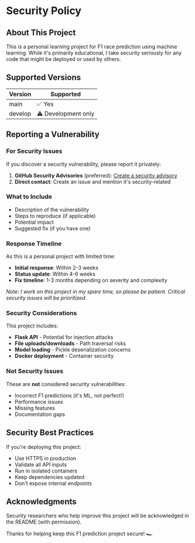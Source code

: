 # Security Policy

## About This Project

This is a personal learning project for F1 race prediction using machine learning. While it's primarily educational, I take security seriously for any code that might be deployed or used by others.

## Supported Versions

| Version | Supported          |
| ------- | ------------------ |
| main    | ✅ Yes             |
| develop | ⚠️ Development only |

## Reporting a Vulnerability

### For Security Issues

If you discover a security vulnerability, please report it privately:

1. **GitHub Security Advisories** (preferred): [Create a security advisory](https://github.com/rmidhun23/f1-winner-prediction/security/advisories/new)
2. **Direct contact**: Create an issue and mention it's security-related

### What to Include

- Description of the vulnerability
- Steps to reproduce (if applicable)
- Potential impact
- Suggested fix (if you have one)

### Response Timeline

As this is a personal project with limited time:
- **Initial response**: Within 2-3 weeks
- **Status update**: Within 4-6 weeks
- **Fix timeline**: 1-3 months depending on severity and complexity

*Note: I work on this project in my spare time, so please be patient. Critical security issues will be prioritized.*

### Security Considerations

This project includes:
- **Flask API** - Potential for injection attacks
- **File uploads/downloads** - Path traversal risks
- **Model loading** - Pickle deserialization concerns
- **Docker deployment** - Container security

### Not Security Issues

These are **not** considered security vulnerabilities:
- Incorrect F1 predictions (it's ML, not perfect!)
- Performance issues
- Missing features
- Documentation gaps

## Security Best Practices

If you're deploying this project:
- Use HTTPS in production
- Validate all API inputs
- Run in isolated containers
- Keep dependencies updated
- Don't expose internal endpoints

## Acknowledgments

Security researchers who help improve this project will be acknowledged in the README (with permission).

Thanks for helping keep this F1 prediction project secure! 🏎️

